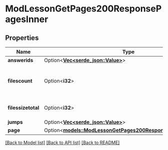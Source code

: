 # ModLessonGetPages200ResponsePagesInner

## Properties

Name | Type | Description | Notes
------------ | ------------- | ------------- | -------------
**answerids** | Option<[**Vec<serde_json::Value>**](serde_json::Value.md)> |  | [optional]
**filescount** | Option<**i32**> | The total number of files attached to the page | [optional][default to null]
**filessizetotal** | Option<**i32**> | The total size of the files | [optional][default to null]
**jumps** | Option<[**Vec<serde_json::Value>**](serde_json::Value.md)> |  | [optional]
**page** | Option<[**models::ModLessonGetPages200ResponsePagesInnerPage**](mod_lesson_get_pages_200_response_pages_inner_page.md)> |  | [optional]

[[Back to Model list]](../README.md#documentation-for-models) [[Back to API list]](../README.md#documentation-for-api-endpoints) [[Back to README]](../README.md)


